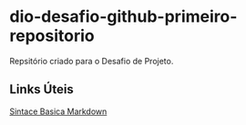 # dio-desafio-github-primeiro-repositorio
Repsitório criado para o Desafio de Projeto.

## Links Úteis
[Sintace Basica Markdown](https://www.markdownguide.org/basic-syntax/)

